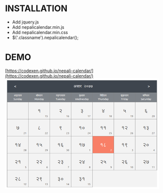 # INSTALLATION

- Add jquery.js
- Add nepalicalendar.min.js 
- Add nepalicalendar.min.css 
- $('.classname').nepalicalendar();

# DEMO
[https://codexen.github.io/nepali-calendar/](https://codexen.github.io/nepali-calendar/)
![Nepali datepicker](https://github.com/codexen/nepali-calendar/blob/master/demo.png "Nepali calendar")
